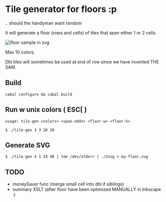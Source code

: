 # Tile generator for floors :p 

.. should the handyman want random

It will generate a floor (rows and cells) of tiles that span either 1 or 2 cells.

![floor sample in svg](https://dynnamitt.github.io/swatchd.svg#2)

Max 10 colors. 

Dbl tiles will sometimes be used at end of row since we have invented THE SAW.

## Build

    cabal configure && cabal build

## Run w unix colors ( ESC[ )

    usage: tile-gen <colors> <span-odds> <floor-w> <floor-h>

    $ ./tile-gen 3 3 20 20

## Generate SVG

    $ ./tile-gen 4 1 24 48 | tee /dev/stderr | ./2svg > my-floor.svg

## TODO

  - moneySaver func (merge small cell into dbl if siblings)
  - summary XSLT (after floor have been optimized MANUALLY in Inkscape :)
